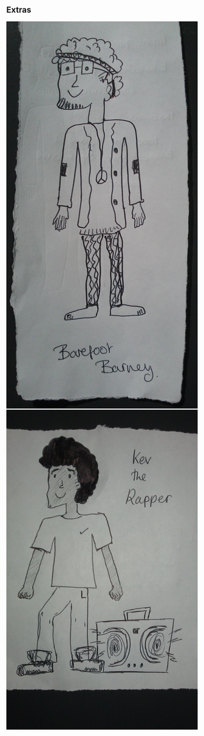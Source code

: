 Extras
---

![barefoot barney](design/aday/barefoot-barney.jpg) ![hot matt](design/aday/kevtherapper.jpg)

